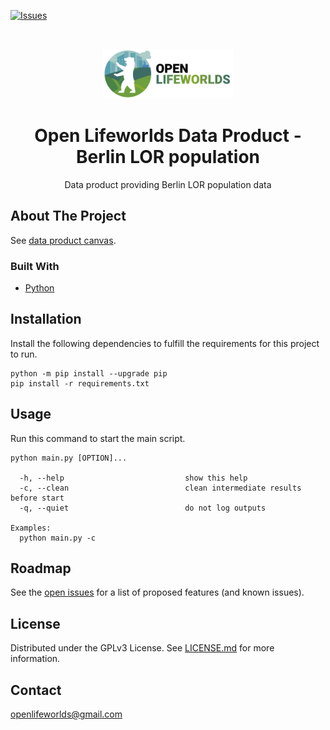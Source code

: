 [![Issues](https://img.shields.io/github/issues/open-lifeworlds/open-lifeworlds-data-product-berlin-lor-population)](https://github.com/open-lifeworlds/open-lifeworlds-data-product-berlin-lor-population/issues)

<br />
<p align="center">
  <a href="https://github.com/open-lifeworlds/open-lifeworlds-data-product-berlin-lor-population">
    <img src="logo_with_text.png" alt="Logo" height="80">
  </a>

  <h1 align="center">Open Lifeworlds Data Product - Berlin LOR population</h1>

  <p align="center">
    Data product providing Berlin LOR population data</a> 
  </p>
</p>

## About The Project

See [data product canvas](docs/data-product-canvas.md).

### Built With

* [Python](https://www.python.org/)

## Installation

Install the following dependencies to fulfill the requirements for this project to run.

```shell script
python -m pip install --upgrade pip
pip install -r requirements.txt
```

## Usage

Run this command to start the main script.

```shell script
python main.py [OPTION]...

  -h, --help                           show this help
  -c, --clean                          clean intermediate results before start
  -q, --quiet                          do not log outputs

Examples:
  python main.py -c
```

## Roadmap

See the [open issues](https://github.com/open-lifeworlds/open-lifeworlds-data-product-berlin-lor-population/issues) for a list of proposed features (and
 known issues).

## License

Distributed under the GPLv3 License. See [LICENSE.md](./LICENSE.md) for more information.

## Contact

openlifeworlds@gmail.com
